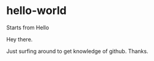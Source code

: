 # hello-world
Starts from Hello

Hey there.

Just surfing around to get knowledge of github. 
Thanks.
